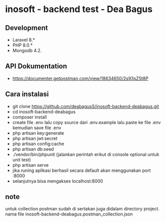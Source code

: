 # inosoft - backend test - Dea Bagus

## Development
- Laravel 8.*
- PHP 8.0.*
- Mongodb 4.2.

## API Dokumentation
- https://documenter.getpostman.com/view/18634650/2s93sZ5t8P

## Cara instalasi
- git clone https://github.com/deabagusS/inosoft-backend-deabagus.git
- cd inosoft-backend-deabagus
- composer install
- create file .env lalu copy source dari .env.example lalu paste ke file .env kemudian save file .env
- php artisan key:generate
- php artisan jwt:secret
- php artisan config:cache
- php artisan db:seed
- ./vendor/bin/phpunit (jalankan perintah erikut di console optional untuk unit test)
- php artisan serve
- jika runing aplikasi berhasil secara default akan menggunakan port :8000 
- selanjutnya bisa mengakses localhost:8000

## note
untuk collection postman sudah di sertakan juga didalam directory project. 
nama file inosoft-backend-deabagus.postman_collection.json